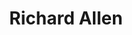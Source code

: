 ---
pid: CH683
title: Richard Allen
location_transcription: 419 S. 6th St. at Mother Bethel
zipcode: '19119'
outside_phl: 
neighborhood: Mount Airy
age: '64'
age_range: 60-69
instagram: 
image_file_name: CH_683.jpg
proposal_transcription: Statue of Allen at the pulpit with muskets and cadeusis to
  remind of his arming blacks for the war of 1812 and his service during the yellow
  fever epidemic
topic: African Americans,Figure,History
topic_summary: 0, 0, 0
type: Sculpture Statue
keywords_other: Richard Allen
credit: 
image_labels: 
twitter: 
facebook: 
permalink: "/monuments/ch683/"
layout: item-page
---
